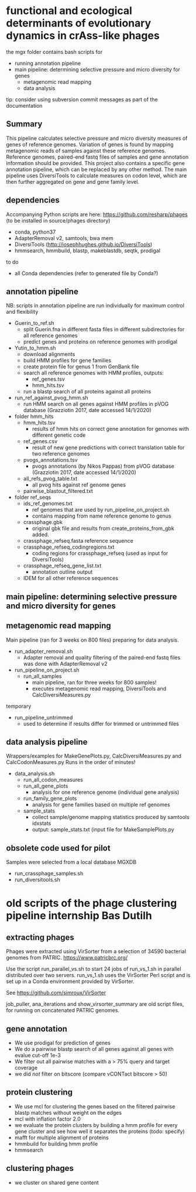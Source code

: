 # functional and ecological determinants of evolutionary dynamics in crAss-like phages

the mgx folder contains bash scripts for 
* running annotation pipeline 
* main pipeline: determining selective pressure and micro diversity for genes
	* metagenomic read mapping 
	* data analysis

tip: consider using subversion commit messages as part of the documentation

## Summary
This pipeline calculates selective pressure and micro diversity measures of genes of reference genomes. Variation of genes is found by mapping metagenomic reads of samples against these reference genomes. Reference genomes, paired-end fastq files of samples and gene annotation information should be provided. This project also contains a specific gene annotation pipeline, which can be replaced by any other method.
The main pipeline uses DiversiTools to calculate measures on codon level, which are then further aggregated on gene and gene family level.

## dependencies

Accompanying Python scripts are here:
https://github.com/resharp/phages (to be installed in source/phages directory)

- conda, python37
- AdapterRemoval v2, samtools, bwa mem
- DiversiTools (http://josephhughes.github.io/DiversiTools)
- hmmsearch, hmmbuild, blastp, makeblastdb, seqtk, prodigal

to do 
- all Conda dependencies (refer to generated file by Conda?)

## annotation pipeline ##

NB: scripts in annotation pipeline are run individually for maximum control and flexibility

-	Guerin_to_ref.sh
	-	split Guerin.fna in different fasta files in different subdirectories for all reference genomes
	-	predict genes and proteins on reference genomes with prodigal
-	Yutin_to_hmm.sh
	-	download alignments
	-	build HMM profiles for gene families
	-	create protein file for genus 1 from GenBank file
	-	search all reference genomes with HMM profiles, outputs:
		-	ref_genes.tsv
		-	hmm_hits.tsv
	-	run a blastp search of all proteins against all proteins
-	run_ref_against_pvog_hmm.sh
	-	run HMM search on all genes against HMM profiles in pVOG database (Grazziotin 2017, date accessed 14/1/2020)
-	folder hmm_hits
	-	hmm_hits.tsv
		-	results of hmm hits on correct gene annotation for genomes with different genetic code
	-	ref_genes.csv
		-	result of new gene predictions with correct translation table for two reference genomes
	-	pvogs_annotations.tsv
		-	pvogs annotations (by Nikos Pappas) from pVOG database (Grazziotin 2017, date accessed 14/1/2020)
	-	all_refs_pvog_table.txt	
		-	all pvog hits against ref genome genes
	- 	pairwise_blastout_filtered.txt
-	folder ref_seqs
	-	ids_ref_genomes.txt
		-	ref genomes that are used by run_pipeline_on_project.sh
		-	contains mapping from name reference genome to genus
	-	crassphage.gbk
		- original gbk file and results from create_proteins_from_gbk added.
	-	crassphage_refseq.fasta
		reference sequence
	-	crassphage_refseq_codingregions.txt
		-	coding regions for crassphage_refseq (used as input for DiversiTools)
	-	crassphage_refseq_gene_list.txt
		-	annotation outline output
	-	IDEM for all other reference sequences

## main pipeline: determining selective pressure and micro diversity for genes ##

## metagenomic read mapping ##
Main pipeline (ran for 3 weeks on 800 files) preparing for data analysis.

-	run_adapter_removal.sh
	-	Adapter removal and quality filtering of the paired-end fastq files was done with AdapterRemoval v2
-	run_pipeline_on_project.sh
	-	run_all_samples
		-	main pipeline, ran for three weeks for 800 samples!
		-	executes metagenomic read mapping, DiversiTools and CalcDiversiMeasures.py

temporary
-	run_pipeline_untrimmed
	-	used to determine if results differ for trimmed or untrimmed files

## data analysis pipeline ##

Wrappers/examples for MakeGenePlots.py, CalcDiversiMeasures.py and CalcCodonMeasures.py
Runs in the order of minutes!

-	data_analysis.sh
	-	run_all_codon_measures
	-	run_all_gene_plots
        -	analysis for one reference genome (individual gene analysis)
	-	run_family_gene_plots
		-	analysis for gene families based on multiple ref genomes
	-	sample_stats
		-	collect sample/genome mapping statistics produced by samtools idxstats
		-	output: sample_stats.txt (input file for MakeSamplePlots.py

## obsolete code used for pilot
Samples were selected from a local database MGXDB
-	run_crassphage_samples.sh
-	run_diversitools.sh


# old scripts of the phage clustering pipeline internship Bas Dutilh

## extracting phages ##
Phages were extracted using VirSorter from a selection of 34590 bacterial genomes from PATRIC.
https://www.patricbrc.org/

Use the script run_parallel_vs.sh to start 24 jobs of run_vs_1.sh in parallel distributed over two servers.
run_vs_1.sh uses the VirSorter Perl script and is set up in a Conda environment provided by VirSorter.

See
https://github.com/simroux/VirSorter

job_puller, ana_iterations and show_virsorter_summary are old script files, for running on concatenated PATRIC genomes.


## gene annotation ##

* We use prodigal for prediction of genes
* We do a pairwise blastp search of all genes against all genes with evalue cut-off 1e-3
* We filter out all pairwise matches with a > 75% query and target coverage
* we did _not_ filter on bitscore (compare vCONTact bitscore > 50)


## protein clustering ##
* We use mcl for clustering the genes based on the filtered pairwise blastp matches without weight on the edges
* mcl with inflation factor 2.0
* we evaluate the protein clusters by building a hmm profile for every gene cluster and see how well it separates the proteins (todo: specify)
* mafft for multiple alignment of proteins
* hmmbuild for building hmm profile
* hmmsearch

## clustering phages ##
* we cluster on shared gene content

